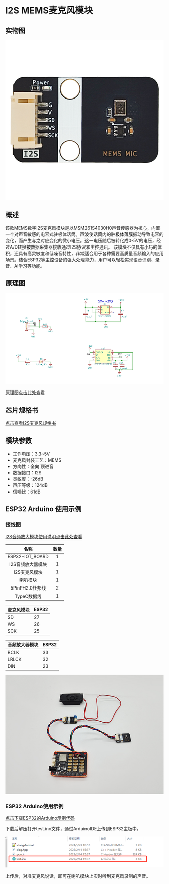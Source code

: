 # I2S MEMS麦克风模块

## 实物图

![实物图](picture/physical_model.jpg)

## 概述

该款MEMS数字I2S麦克风模块是以MSM261S4030H0声音传感器为核心，内置一个对声音敏感的电容式驻极体话筒。声波使话筒内的驻极体薄膜振动导致电容的变化，而产生与之对应变化的微小电压。这一电压随后被转化成0-5V的电压，经过A/D转换被数据采集器接收通过I2S协议和主控通讯。
该模块不仅具有小巧的体积，还具有高灵敏度和低噪音特性，非常适合用于各种需要高质量音频输入的应用场景。结合ESP32等主控设备的强大处理能力，用户可以轻松实现语音识别、录音、AI学习等功能。

## 原理图

![原理图](picture/schematic_diagram.png)

[原理图点击此处查看](zh-cn/ph2.0_sensors/smart_module/i2s_mems_mic/MSM261S4030H0_MEMS_MIC.pdf ':ignore')

## 芯片规格书

[点击查看I2S麦克风规格书](zh-cn/ph2.0_sensors/smart_module/i2s_mems_mic/MSM261S4030H0.pdf ':ignore')

## 模块参数

- 工作电压：3.3~5V
- 麦克风封装工艺：MEMS
- 方向性：全向 顶进音
- 数据接口：I2S
- 灵敏度：-26dB
- 声压等级：124dB
- 信噪比：61dB

## ESP32 Arduino 使用示例

### 接线图

[I2S音频放大模块使用说明点击此处查看](zh-cn/ph2.0_sensors/smart_module/i2s_audio_amplifier_module/i2s_audio_amplifier_module.md)

|       名称        | 数量 |
| :---------------: | :--: |
|  ESP32-IOT_BOARD  |  1   |
| I2S音频放大器模块 |  1   |
|   I2S麦克风模块   |  1   |
|     喇叭模块      |  1   |
|  5PinPH2.0杜邦线  |  2   |
|    TypeC数据线    |  1   |

| 麦克风模块 | ESP32 |
| ---------- | ----- |
| SD         | 27    |
| WS         | 26    |
| SCK        | 25    |

| 音频放大器模块 | ESP32 |
| -------------- | ----- |
| BCLK           | 33    |
| LRLCK          | 32    |
| DIN            | 23    |

![接线图](picture/circuit_diagram.png)

### ESP32 Arduino使用示例

<a href="zh-cn/ph2.0_sensors/smart_module/i2s_mems_mic/esp32_i2s_rw.zip" download>点击下载ESP32的Arduino示例代码</a>

下载后解压打开test.ino文件，通过ArduinoIDE上传到ESP32主板中。

![alt text](picture/test.jpg)

上传后，对准麦克风说话，即可在喇叭模块上实时听到麦克风录制的声音。
